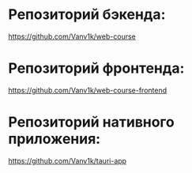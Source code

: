 
# Репозиторий бэкенда:
https://github.com/Vanv1k/web-course

# Репозиторий фронтенда:
https://github.com/Vanv1k/web-course-frontend

# Репозиторий нативного приложения:
https://github.com/Vanv1k/tauri-app

